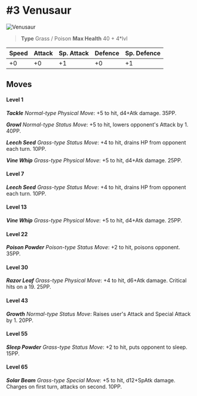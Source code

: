 # #3 Venusaur


![Venusaur](https://img.pokemondb.net/sprites/home/normal/1x/venusaur.png)

> **Type** Grass / Poison
> **Max Health** 40 + 4\*lvl

| Speed | Attack | Sp. Attack | Defence | Sp. Defence |
| ----- | ------ | ---------- | ------- | ----------- |
| +0 | +0 | +1 | +0 | +1 |

## Moves
#### Level 1

***Tackle** Normal-type Physical Move*: +5 to hit, d4+Atk damage.  35PP.

***Growl** Normal-type Status Move*: +5 to hit, lowers opponent's Attack by 1. 40PP.

***Leech Seed** Grass-type Status Move*: +4 to hit, drains HP from opponent each turn. 10PP.

***Vine Whip** Grass-type Physical Move*: +5 to hit, d4+Atk damage.  25PP.
#### Level 7

***Leech Seed** Grass-type Status Move*: +4 to hit, drains HP from opponent each turn. 10PP.
#### Level 13

***Vine Whip** Grass-type Physical Move*: +5 to hit, d4+Atk damage.  25PP.
#### Level 22

***Poison Powder** Poison-type Status Move*: +2 to hit, poisons opponent. 35PP.
#### Level 30

***Razor Leaf** Grass-type Physical Move*: +4 to hit, d6+Atk damage. Critical hits on a 19. 25PP.
#### Level 43

***Growth** Normal-type Status Move*: Raises user's Attack and Special Attack by 1. 20PP.
#### Level 55

***Sleep Powder** Grass-type Status Move*: +2 to hit, puts opponent to sleep. 15PP.
#### Level 65

***Solar Beam** Grass-type Special Move*: +5 to hit, d12+SpAtk damage. Charges on first turn, attacks on second. 10PP.


